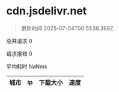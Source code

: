 
  # cdn.jsdelivr.net

  > 更新时间 2025-07-04T00:51:38.368Z
  
  总共请求 0

  请求报错 0

  平均耗时 NaNms

|城市|ip|下载大小|速度|
|-----|----------|---|---|

  